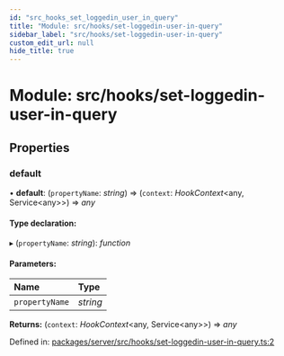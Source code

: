 ```yaml
---
id: "src_hooks_set_loggedin_user_in_query"
title: "Module: src/hooks/set-loggedin-user-in-query"
sidebar_label: "src/hooks/set-loggedin-user-in-query"
custom_edit_url: null
hide_title: true
---
```


# Module: src/hooks/set-loggedin-user-in-query

## Properties

### default

• **default**: (`propertyName`: *string*) => (`context`: *HookContext*<any, Service<any\>\>) => *any*

#### Type declaration:

▸ (`propertyName`: *string*): *function*

#### Parameters:

Name | Type |
:------ | :------ |
`propertyName` | *string* |

**Returns:** (`context`: *HookContext*<any, Service<any\>\>) => *any*

Defined in: [packages/server/src/hooks/set-loggedin-user-in-query.ts:2](https://github.com/xr3ngine/xr3ngine/blob/66a84a950/packages/server/src/hooks/set-loggedin-user-in-query.ts#L2)
